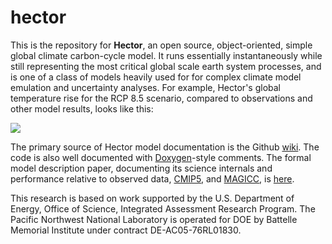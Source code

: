 hector
======

This is the repository for **Hector**, an open source, object-oriented, simple global climate carbon-cycle model. It  runs essentially instantaneously while still representing the most critical global scale earth system processes, and is one of a class of models heavily used for for complex climate model emulation and uncertainty analyses. For example, Hector's global temperature rise for the RCP 8.5 scenario, compared to observations and other model results, looks like this:

![](https://github.com/JGCRI/hector/wiki/rcp85.png)

The primary source of Hector model documentation is the Github [wiki](https://github.com/JGCRI/hector/wiki). The code is also well documented with [Doxygen](http://doxygen.org)-style comments. The formal model description paper, documenting its science internals and performance relative to observed data, [CMIP5](http://cmip-pcmdi.llnl.gov/cmip5/), and [MAGICC](http://www.magicc.org), is [here](http://www.geosci-model-dev-discuss.net/7/7075/2014/gmdd-7-7075-2014.html).

This research is based on work supported by the U.S. Department of Energy, 
Office of Science, Integrated Assessment Research Program.  The Pacific 
Northwest National Laboratory is operated for DOE by Battelle Memorial Institute 
under contract DE-AC05-76RL01830.

